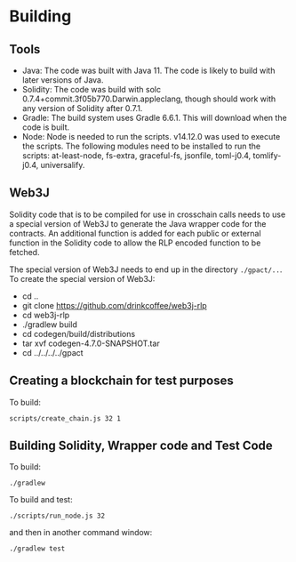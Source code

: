 # Building
## Tools

* Java: The code was built with Java 11. The code is likely to build with later versions of Java.
* Solidity:  The code was build with solc 0.7.4+commit.3f05b770.Darwin.appleclang, though should work with any 
version of Solidity after 0.7.1.
* Gradle: The build system uses Gradle 6.6.1. This will download when the code is built.
* Node: Node is needed to run the scripts. v14.12.0 was used to execute the scripts.
 The following modules need to be installed to run the scripts: at-least-node,
 fs-extra, graceful-fs, jsonfile, toml-j0.4, tomlify-j0.4, universalify.

## Web3J
Solidity code that is to be compiled for use in crosschain calls needs to use
a special version of Web3J to generate the Java wrapper code for the contracts. 
An additional function is added for each public or external function in the Solidity
code to allow the RLP encoded function to be fetched.  

The special version of Web3J needs to end up in the directory `./gpact/..`. To create the special version of Web3J:
* cd ..
* git clone https://github.com/drinkcoffee/web3j-rlp
* cd web3j-rlp
* ./gradlew build
* cd codegen/build/distributions
* tar xvf codegen-4.7.0-SNAPSHOT.tar
* cd ../../../../gpact

## Creating a blockchain for test purposes
To build:
```$xslt
scripts/create_chain.js 32 1
```


## Building Solidity, Wrapper code and Test Code
To build:
```$xslt
./gradlew 
```

To build and test:
```$xslt
./scripts/run_node.js 32
```
and then in another command window:
```
./gradlew test
```

